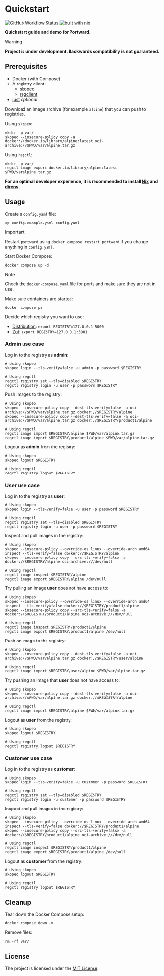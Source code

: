# Quickstart

[![GitHub Workflow Status](https://img.shields.io/github/actions/workflow/status/portward/quickstart/ci.yaml?style=flat-square)](https://github.com/portward/quickstart/actions/workflows/ci.yaml)
[![built with nix](https://img.shields.io/badge/builtwith-nix-7d81f7?style=flat-square)](https://builtwithnix.org)

**Quickstart guide and demo for Portward.**

> [!WARNING]
> **Project is under development. Backwards compatibility is not guaranteed.**

## Prerequisites

- Docker (with Compose)
- A registry client:
    - [skopeo](https://github.com/containers/skopeo)
    - [regclient](https://github.com/regclient/regclient)
- [just](https://github.com/casey/just) _optional_

Download an image archive (for example `alpine`) that you can push to registries.

Using `skopeo`:

```shell
mkdir -p var/
skopeo --insecure-policy copy -a docker://docker.io/library/alpine:latest oci-archive://$PWD/var/alpine.tar.gz
```

Using `regctl`:

```shell
mkdir -p var/
regctl image export docker.io/library/alpine:latest $PWD/varalpine.tar.gz
```

**For an optimal developer experience, it is recommended to install [Nix](https://nixos.org/download.html) and [direnv](https://direnv.net/docs/installation.html).**

## Usage

Create a `config.yaml` file:

```shell
cp config.example.yaml config.yaml
```

> [!IMPORTANT]
> Restart `portward` using `docker compose restart portward` if you change anything in `config.yaml`.

Start Docker Compose:

```shell
docker compose up -d
```

> [!NOTE]
> Check the `docker-compose.yaml` file for ports and make sure they are not in use.

Make sure containers are started:

```shell
docker compose ps
```

Decide which registry you want to use:

- [Distribution](https://github.com/distribution/distribution): `export REGISTRY=127.0.0.1:5000`
- [Zot](https://github.com/project-zot/zot): `export REGISTRY=127.0.0.1:5001`

### Admin use case

Log in to the registry as **admin**:

```shell
# Using skopeo
skopeo login --tls-verify=false -u admin -p password $REGISTRY

# Using regctl
regctl registry set --tls=disabled $REGISTRY
regctl registry login -u user -p password $REGISTRY
```

Push images to the registry:

```shell
# Using skopeo
skopeo --insecure-policy copy --dest-tls-verify=false -a oci-archive://$PWD/var/alpine.tar.gz docker://$REGISTRY/alpine
skopeo --insecure-policy copy --dest-tls-verify=false -a oci-archive://$PWD/var/alpine.tar.gz docker://$REGISTRY/product1/alpine

# Using regctl
regctl image import $REGISTRY/alpine $PWD/var/alpine.tar.gz
regctl image import $REGISTRY/product1/alpine $PWD/var/alpine.tar.gz
```

Logout as **admin** from the registry:

```shell
# Using skopeo
skopeo logout $REGISTRY

# Using regctl
regctl registry logout $REGISTRY
```

### User use case

Log in to the registry as **user**:

```shell
# Using skopeo
skopeo login --tls-verify=false -u user -p password $REGISTRY

# Using regctl
regctl registry set --tls=disabled $REGISTRY
regctl registry login -u user -p password $REGISTRY
```

Inspect and pull images in the registry:

```shell
# Using skopeo
skopeo --insecure-policy --override-os linux --override-arch amd64 inspect --tls-verify=false docker://$REGISTRY/alpine
skopeo --insecure-policy copy --src-tls-verify=false -a docker://$REGISTRY/alpine oci-archive:///dev/null

# Using regctl
regctl image inspect $REGISTRY/alpine
regctl image export $REGISTRY/alpine /dev/null
```

Try pulling an image **user** does not have access to:

```shell
# Using skopeo
skopeo --insecure-policy --override-os linux --override-arch amd64 inspect --tls-verify=false docker://$REGISTRY/product1/alpine
skopeo --insecure-policy copy --src-tls-verify=false -a docker://$REGISTRY/product1/alpine oci-archive:///dev/null

# Using regctl
regctl image inspect $REGISTRY/product1/alpine
regctl image export $REGISTRY/product1/alpine /dev/null
```

Push an image to the registry:

```shell
# Using skopeo
skopeo --insecure-policy copy --dest-tls-verify=false -a oci-archive://$PWD/var/alpine.tar.gz docker://$REGISTRY/user/alpine

# Using regctl
regctl image import $REGISTRY/user/alpine $PWD/var/alpine.tar.gz
```

Try pushing an image that **user** does not have access to:

```shell
# Using skopeo
skopeo --insecure-policy copy --dest-tls-verify=false -a oci-archive://$PWD/var/alpine.tar.gz docker://$REGISTRY/alpine

# Using regctl
regctl image import $REGISTRY/alpine $PWD/var/alpine.tar.gz
```

Logout as **user** from the registry:

```shell
# Using skopeo
skopeo logout $REGISTRY

# Using regctl
regctl registry logout $REGISTRY
```

### Customer use case

Log in to the registry as **customer**:

```shell
# Using skopeo
skopeo login --tls-verify=false -u customer -p password $REGISTRY

# Using regctl
regctl registry set --tls=disabled $REGISTRY
regctl registry login -u customer -p password $REGISTRY
```

Inspect and pull images in the registry:

```shell
# Using skopeo
skopeo --insecure-policy --override-os linux --override-arch amd64 inspect --tls-verify=false docker://$REGISTRY/product1/alpine
skopeo --insecure-policy copy --src-tls-verify=false -a docker://$REGISTRY/product1/alpine oci-archive:///dev/null

# Using regctl
regctl image inspect $REGISTRY/product1/alpine
regctl image export $REGISTRY/product1/alpine /dev/null
```

Logout as **customer** from the registry:

```shell
# Using skopeo
skopeo logout $REGISTRY

# Using regctl
regctl registry logout $REGISTRY
```

## Cleanup

Tear down the Docker Compose setup:

```shell
docker compose down -v
```

Remove files:

```shell
rm -rf var/
```

## License

The project is licensed under the [MIT License](LICENSE).
